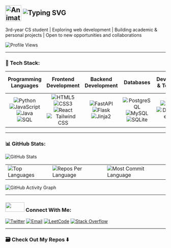 ## <img src="https://iam-weijie.github.io/wave/hand-emoji.svg" alt="Animated Waving Hand" width="50" height="50" style="vertical-align:middle;"> ![Typing SVG](https://readme-typing-svg.demolab.com?font=Fira+Code&size=28&duration=4000&pause=1000&color=1E90FF&center=false&vCenter=true&width=435&lines=Hey+there%2C+I'm+Attah&colors=auto)


3rd-year CS student | Exploring web development | Building academic & personal projects | Open to new opportunities and collaborations 


![Profile Views](https://komarev.com/ghpvc/?username=athsnd1&label=Profile%20Views&color=blue&style=flat-square) 

 
---


### 🧰 Tech Stack:

| **Programming Languages** | **Frontend Development** | **Backend Development** | **Databases** | **DevOps & Tools** | **Design & UI Tools** |
|:--------------------------:|:------------------------:|:------------------------:|:--------------:|:------------------:|:----------------------:|
| ![Python](https://img.shields.io/badge/Python-3776AB?logo=python&logoColor=white&style=flat-square)<br>![JavaScript](https://img.shields.io/badge/JavaScript-F7DF1E?logo=javascript&logoColor=black&style=flat-square)<br>![Java](https://img.shields.io/badge/Java-007396?logo=coffeescript&logoColor=white&style=flat-square)<br>![SQL](https://img.shields.io/badge/SQL-0064a5?style=flat-square&logo=databricks&logoColor=white) | ![HTML5](https://img.shields.io/badge/HTML5-E34F26?logo=html5&logoColor=white&style=flat-square)<br>![CSS3](https://img.shields.io/badge/CSS3-1572B6?logo=css&logoColor=white&style=flat-square)<br>![React](https://img.shields.io/badge/React-20232A?logo=react&logoColor=61DAFB&style=flat-square)<br>![Tailwind CSS](https://img.shields.io/badge/Tailwind_CSS-38B2AC?logo=tailwind-css&logoColor=white&style=flat-square) | ![FastAPI](https://img.shields.io/badge/FastAPI-009688?style=flat-square&logo=fastapi&logoColor=white)<br>![Flask](https://img.shields.io/badge/Flask-444444?logo=flask&logoColor=white&style=flat-square)<br>![Jinja2](https://img.shields.io/badge/Jinja2-B41717?logo=jinja&logoColor=white&style=flat-square) | ![PostgreSQL](https://img.shields.io/badge/PostgreSQL-4169E1?logo=postgresql&logoColor=white&style=flat-square)<br>![MySQL](https://img.shields.io/badge/MySQL-4479A1?logo=mysql&logoColor=white&style=flat-square)<br>![SQLite](https://img.shields.io/badge/SQLite-07405E?style=flat-square&logo=sqlite&logoColor=white) | ![Git](https://img.shields.io/badge/Git-F05032?style=flat-square&logo=git&logoColor=white)<br>![Docker](https://img.shields.io/badge/Docker-2496ED?style=flat-square&logo=docker&logoColor=white) | ![Figma](http://img.shields.io/badge/Figma-F24E1E?logo=figma&logoColor=white&style=flat-square)<br>![Inkscape](https://img.shields.io/badge/Inkscape-000000?logo=inkscape&logoColor=white&style=flat-square)<br>![GIMP](https://img.shields.io/badge/GIMP-5C5543?style=flat-square&logo=gimp&logoColor=white) |

---


### 📊 GitHub Stats:


![GitHub Stats](https://github-readme-stats.vercel.app/api?username=athsnd1&show_icons=true&theme=github_dark&hide_border=false)

<div align="center">
<table>
  <tr>
    <td>
      <img src="https://github-readme-stats.vercel.app/api/top-langs/?username=athsnd1&hide=html&hide_border=true&layout=compact&langs_count=8&theme=github_dark" alt="Top Languages">
    </td>
    <td>
      <img src="https://github-profile-summary-cards.vercel.app/api/cards/repos-per-language?username=athsnd1&theme=github_dark&hide_border=false" alt="Repos Per Language">
    </td>
    <td>
      <img src="https://github-profile-summary-cards.vercel.app/api/cards/most-commit-language?username=athsnd1&theme=github_dark&hide_border=false" alt="Most Commit Language">
    </td>
  </tr>
</table>

</div>


<img src="https://github-readme-activity-graph.vercel.app/graph?username=athsnd1&custom_title=Attah's%20GitHub%20Activity%20Graph&hide_border=false&border_radius=15&bg_color=0D1117&color=C9D1D9&line=58A6FF&point=1F6FEB&area_color=161B22&title_color=C9D1D9&area=true" alt="GitHub Activity Graph" />


---


### <img src='https://raw.githubusercontent.com/ShahriarShafin/ShahriarShafin/main/Assets/handshake.gif' width="60px" height="30px"> Connect With Me:

[![Twitter](https://img.shields.io/badge/Twitter-1DA1F2?style=flat-square&logo=x&logoColor=white)](https://www.twitter.com/athsocial)
[![Email](https://img.shields.io/badge/Email-D14836?style=flat-square&logo=gmail&logoColor=white)](mailto:attahsundayjr@gmail.com)
[![LeetCode](https://img.shields.io/badge/LeetCode-FFA116?style=flat-square&logo=leetcode&logoColor=white)](https://leetcode.com/u/athsnd1/)
[![Stack Overflow](https://img.shields.io/badge/StackOverflow-FE7A16?style=flat-square&logo=stack-overflow&logoColor=white)](https://stackoverflow.com/users/21408912/attah)


---


### 🗃️ Check Out My Repos ⬇️

